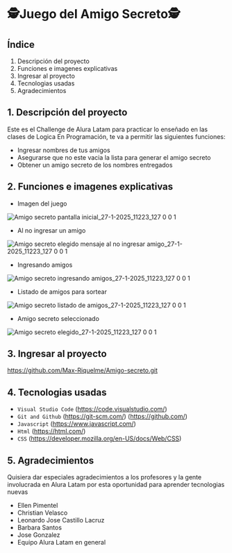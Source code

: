 
# 🕵️Juego del Amigo Secreto🕵️

## Índice
1. Descripción del proyecto
2. Funciones e imagenes explicativas
3. Ingresar al proyecto
4. Tecnologias usadas
5. Agradecimientos
## 1. Descripción del proyecto

Este es el Challenge de Alura Latam para practicar lo enseñado en las clases de Logica En Programación, te va a permitir las siguientes funciones:

- Ingresar nombres de tus amigos
- Asegurarse que no este vacia la lista para generar el amigo secreto
- Obtener un amigo secreto de los nombres entregados

## 2. Funciones e imagenes explicativas
- Imagen del juego

![Amigo secreto pantalla inicial_27-1-2025_11223_127 0 0 1](https://github.com/user-attachments/assets/456f8d2c-096b-4a4f-8515-d221c83f85e8)
- Al no ingresar un amigo

![Amigo secreto elegido mensaje al no ingresar amigo_27-1-2025_11223_127 0 0 1](https://github.com/user-attachments/assets/d71a39ce-c1d4-4b2f-88cf-560046d04925)
- Ingresando amigos

![Amigo secreto ingresando amigos_27-1-2025_11223_127 0 0 1](https://github.com/user-attachments/assets/c2f3fb2d-5d33-4efc-ab58-ac41b21af013)
- Listado de amigos para sortear

![Amigo secreto listado de amigos_27-1-2025_11223_127 0 0 1](https://github.com/user-attachments/assets/2bd631e9-212e-44a3-ad6c-7523188c0400)
- Amigo secreto seleccionado

![Amigo secreto elegido_27-1-2025_11223_127 0 0 1](https://github.com/user-attachments/assets/984e580b-9f70-46d1-ba2f-80b2d7ee2d19)

## 3. Ingresar al proyecto
https://github.com/Max-Riquelme/Amigo-secreto.git
## 4. Tecnologias usadas
- `Visual Studio Code` (https://code.visualstudio.com/)
- `Git and Github` (https://git-scm.com/) (https://github.com/)
- `Javascript` (https://www.javascript.com/)
- `Html` (https://html.com/)
- `CSS` (https://developer.mozilla.org/en-US/docs/Web/CSS)
## 5. Agradecimientos

Quisiera dar especiales agradecimientos a los profesores y la gente involucrada en Alura Latam por esta oportunidad para aprender tecnologias nuevas
- Ellen Pimentel
- Christian Velasco
- Leonardo Jose Castillo Lacruz
- Barbara Santos
- Jose Gonzalez
- Equipo Alura Latam en general



